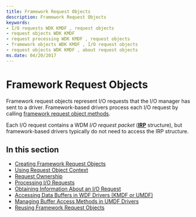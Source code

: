 ```yaml
---
title: Framework Request Objects
description: Framework Request Objects
keywords:
- I/O requests WDK KMDF , request objects
- request objects WDK KMDF
- request processing WDK KMDF , request objects
- framework objects WDK KMDF , I/O request objects
- request objects WDK KMDF , about request objects
ms.date: 04/20/2017
---
```


# Framework Request Objects





Framework request objects represent I/O requests that the I/O manager has sent to a driver. Framework-based drivers process each I/O request by calling [framework request object methods](/windows-hardware/drivers/ddi/wdfrequest/).

Each I/O request contains a WDM *I/O request packet* ([**IRP**](/windows-hardware/drivers/ddi/wdm/ns-wdm-_irp) structure), but framework-based drivers typically do not need to access the IRP structure.

## In this section


-   [Creating Framework Request Objects](creating-framework-request-objects.md)
-   [Using Request Object Context](using-request-object-context.md)
-   [Request Ownership](request-ownership.md)
-   [Processing I/O Requests](processing-i-o-requests.md)
-   [Obtaining Information About an I/O Request](obtaining-information-about-an-i-o-request.md)
-   [Accessing Data Buffers in WDF Drivers (KMDF or UMDF)](accessing-data-buffers-in-wdf-drivers.md)
-   [Managing Buffer Access Methods in UMDF Drivers](managing-buffer-access-methods-in-umdf-drivers.md)
-   [Reusing Framework Request Objects](reusing-framework-request-objects.md)

 

